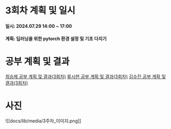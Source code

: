 # 3회차 계획 및 일시
#### 일시: 2024.07.29  14:00 ~ 17:00
#### 계획: 딥러닝을 위한 pytorch 환경 설정 및 기초 다지기
# 공부 계획 및 결과
[최승제 공부 계획 및 결과(3회차)](https://choiseungje.github.io/choiseungje-%EA%B0%9C%EC%9D%B8/3%ED%9A%8C%EC%B0%A8.html)
[류시현 공부 계획 및 결과(3회차)](https://rshyun.github.io/24-%ED%95%98%EA%B3%84-%EB%AA%A8%EA%B0%81%EC%BD%94/3%ED%9A%8C%EC%B0%A8-%EA%B3%84%ED%9A%8D-%EB%B0%8F-%EA%B2%B0%EA%B3%BC.html)
[김수진 공부 계획 및 결과(3회차)](https://wldwlddl.github.io/%EB%AA%A8%EA%B0%81%EC%BD%94-3%ED%9A%8C%EC%B0%A8-%EA%B0%9C%EC%9D%B8-%EB%AA%A9%ED%91%9C-%EB%B0%8F-%EA%B3%B5%EB%B6%80-%EA%B2%B0%EA%B3%BC.html)

# 사진
![[docs/lib/media/3주차_이미지.png]]